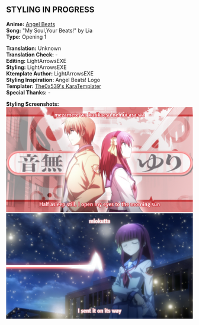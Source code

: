 ## **STYLING IN PROGRESS**

**Anime:** [Angel Beats](https://anidb.net/anime/6564)  
**Song:** "My Soul,Your Beats!" by Lia  
**Type:** Opening 1

**Translation:** Unknown  
**Translation Check:** -  
**Editing:** LightArrowsEXE  
**Styling:** LightArrowsEXE  
**Ktemplate Author:** LightArrowsEXE  
**Styling Inspiration:** Angel Beats! Logo  
**Templater:** [The0x539's KaraTemplater](https://github.com/The0x539/Aegisub-Scripts)  
**Special Thanks:** -  


**Styling Screenshots:**
![](ss/AB_1.png)
![](ss/AB_2.png)
